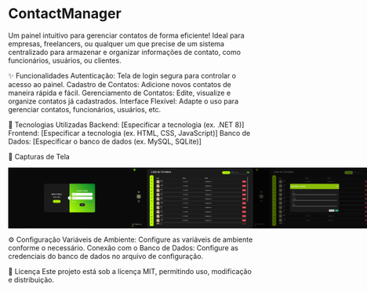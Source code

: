 # ContactManager
Um painel intuitivo para gerenciar contatos de forma eficiente! Ideal para empresas, freelancers, ou qualquer um que precise de um sistema centralizado para armazenar e organizar informações de contato, como funcionários, usuários, ou clientes.

✨ Funcionalidades
Autenticação: Tela de login segura para controlar o acesso ao painel.
Cadastro de Contatos: Adicione novos contatos de maneira rápida e fácil.
Gerenciamento de Contatos: Edite, visualize e organize contatos já cadastrados.
Interface Flexível: Adapte o uso para gerenciar contatos, funcionários, usuários, etc.

🚀 Tecnologias Utilizadas
Backend: [Especificar a tecnologia (ex. .NET 8)]
Frontend: [Especificar a tecnologia (ex. HTML, CSS, JavaScript)]
Banco de Dados: [Especificar o banco de dados (ex. MySQL, SQLite)]

📸 Capturas de Tela

<div style="display:flex;">
    <img src="https://github.com/qwe-rtyui/ContactManager/blob/main/screenshot/ContactManagerLogin.png" style="heigth:200px; width:250px">
    <img src="https://github.com/qwe-rtyui/ContactManager/blob/main/screenshot/ContactManagerListing.png" style="heigth:200px; width:250px">    
    <img src="https://github.com/qwe-rtyui/ContactManager/blob/main/screenshot/ContactManagerPopup.png" style="heigth:200px; width:250px">
</div>

⚙️ Configuração
Variáveis de Ambiente: Configure as variáveis de ambiente conforme o necessário.
Conexão com o Banco de Dados: Configure as credenciais do banco de dados no arquivo de configuração.

📄 Licença
Este projeto está sob a licença MIT, permitindo uso, modificação e distribuição.
